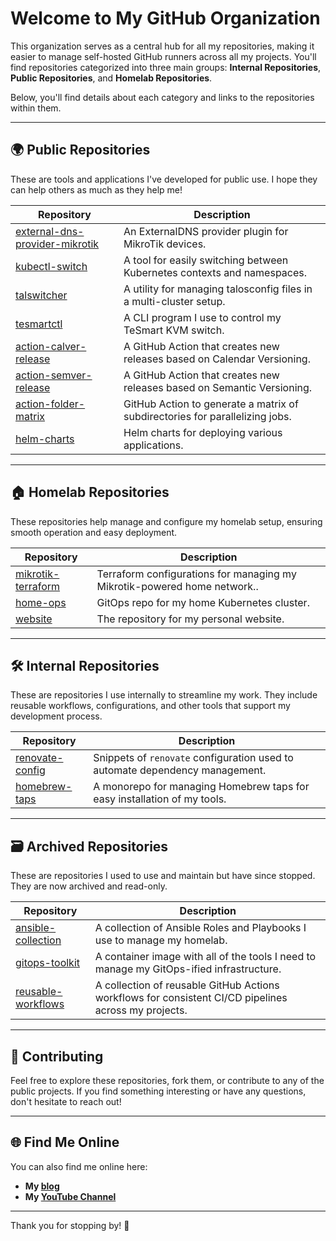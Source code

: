 # Welcome to My GitHub Organization

This organization serves as a central hub for all my repositories, making it easier to manage self-hosted GitHub runners across all my projects. You'll find repositories categorized into three main groups: **Internal Repositories**, **Public Repositories**, and **Homelab Repositories**.

Below, you'll find details about each category and links to the repositories within them.

---

## 🌍 Public Repositories

These are tools and applications I've developed for public use. I hope they can help others as much as they help me!

| Repository                                                                                     | Description                                                                              |
| ---------------------------------------------------------------------------------------------- | ---------------------------------------------------------------------------------------- |
| [external-dns-provider-mikrotik](https://github.com/mirceanton/external-dns-provider-mikrotik) | An ExternalDNS provider plugin for MikroTik devices.                                     |
| [kubectl-switch](https://github.com/mirceanton/kubectl-switch)                                 | A tool for easily switching between Kubernetes contexts and namespaces.                  |
| [talswitcher](https://github.com/mirceanton/talswitcher)                                       | A utility for managing talosconfig files in a multi-cluster setup.                       |
| [tesmartctl](https://github.com/mirceanton/tesmartctl)                                         | A CLI program I use to control my TeSmart KVM switch.                                    |
| [action-calver-release](https://github.com/mirceanton/action-calver-release)                   | A GitHub Action that creates new releases based on Calendar Versioning.                  |
| [action-semver-release](https://github.com/mirceanton/action-semver-release)                   | A GitHub Action that creates new releases based on Semantic Versioning.                  |
| [action-folder-matrix](https://github.com/mirceanton/action-folder-matrix)                     | GitHub Action to generate a matrix of subdirectories for parallelizing jobs.             |
| [helm-charts](https://github.com/mirceanton/helm-charts)                                       | Helm charts for deploying various applications.                                          |

---

## 🏠 Homelab Repositories

These repositories help manage and configure my homelab setup, ensuring smooth operation and easy deployment.

| Repository                                                             | Description                                                              |
| ---------------------------------------------------------------------- | ------------------------------------------------------------------------ |
| [mikrotik-terraform](https://github.com/mirceanton/mikrotik-terraform) | Terraform configurations for managing my Mikrotik-powered home network.. |
| [home-ops](https://github.com/mirceanton/home-ops)                     | GitOps repo for my home Kubernetes cluster.                              |
| [website](https://github.com/mirceanton/website)                       | The repository for my personal website.                                  |

---

## 🛠️ Internal Repositories

These are repositories I use internally to streamline my work. They include reusable workflows, configurations, and other tools that support my development process.

| Repository                                                             | Description                                                                                          |
| ---------------------------------------------------------------------- | ---------------------------------------------------------------------------------------------------- |
| [renovate-config](https://github.com/mirceanton/renovate-config)       | Snippets of `renovate` configuration used to automate dependency management.                         |
| [homebrew-taps](https://github.com/mirceanton/homebrew-taps)           | A monorepo for managing Homebrew taps for easy installation of my tools.                             |

---

## 🗃️ Archived Repositories

These are repositories I used to use and maintain but have since stopped. They are now archived and read-only.

| Repository                                                             | Description                                                                                          |
| ---------------------------------------------------------------------- | ---------------------------------------------------------------------------------------------------- |
| [ansible-collection](https://github.com/mirceanton/ansible-collection) | A collection of Ansible Roles and Playbooks I use to manage my homelab.                              |
| [gitops-toolkit](https://github.com/mirceanton/gitops-toolkit)         | A container image with all of the tools I need to manage my GitOps-ified infrastructure.             |
| [reusable-workflows](https://github.com/mirceanton/reusable-workflows) | A collection of reusable GitHub Actions workflows for consistent CI/CD pipelines across my projects. |

---

## 🤝 Contributing

Feel free to explore these repositories, fork them, or contribute to any of the public projects. If you find something interesting or have any questions, don't hesitate to reach out!

---

## 🌐 Find Me Online

You can also find me online here:

- **My [blog](https://mirceanton.com)**
- **My [YouTube Channel](https://www.youtube.com/@mirceanton)**

---

Thank you for stopping by! 🚀

